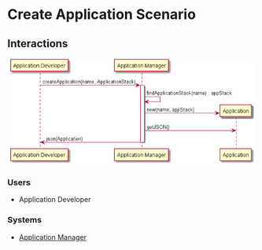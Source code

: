 # Create Application Scenario

## Interactions

![Image](Interaction.png)

### Users
* Application Developer

### Systems
* [Application Manager](../../ApplicationManager/README.md)

